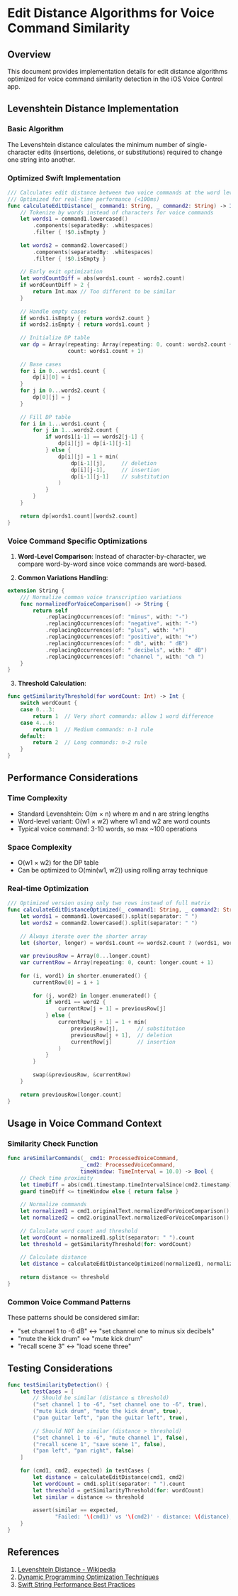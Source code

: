 # Edit Distance Algorithms for Voice Command Similarity

## Overview

This document provides implementation details for edit distance algorithms optimized for voice command similarity detection in the iOS Voice Control app.

## Levenshtein Distance Implementation

### Basic Algorithm

The Levenshtein distance calculates the minimum number of single-character edits (insertions, deletions, or substitutions) required to change one string into another.

### Optimized Swift Implementation

```swift
/// Calculates edit distance between two voice commands at the word level
/// Optimized for real-time performance (<100ms)
func calculateEditDistance(_ command1: String, _ command2: String) -> Int {
    // Tokenize by words instead of characters for voice commands
    let words1 = command1.lowercased()
        .components(separatedBy: .whitespaces)
        .filter { !$0.isEmpty }
    
    let words2 = command2.lowercased()
        .components(separatedBy: .whitespaces)
        .filter { !$0.isEmpty }
    
    // Early exit optimization
    let wordCountDiff = abs(words1.count - words2.count)
    if wordCountDiff > 2 {
        return Int.max // Too different to be similar
    }
    
    // Handle empty cases
    if words1.isEmpty { return words2.count }
    if words2.isEmpty { return words1.count }
    
    // Initialize DP table
    var dp = Array(repeating: Array(repeating: 0, count: words2.count + 1), 
                   count: words1.count + 1)
    
    // Base cases
    for i in 0...words1.count {
        dp[i][0] = i
    }
    for j in 0...words2.count {
        dp[0][j] = j
    }
    
    // Fill DP table
    for i in 1...words1.count {
        for j in 1...words2.count {
            if words1[i-1] == words2[j-1] {
                dp[i][j] = dp[i-1][j-1]
            } else {
                dp[i][j] = 1 + min(
                    dp[i-1][j],     // deletion
                    dp[i][j-1],     // insertion
                    dp[i-1][j-1]    // substitution
                )
            }
        }
    }
    
    return dp[words1.count][words2.count]
}
```

### Voice Command Specific Optimizations

1. **Word-Level Comparison**: Instead of character-by-character, we compare word-by-word since voice commands are word-based.

2. **Common Variations Handling**:
```swift
extension String {
    /// Normalize common voice transcription variations
    func normalizedForVoiceComparison() -> String {
        return self
            .replacingOccurrences(of: "minus", with: "-")
            .replacingOccurrences(of: "negative", with: "-")
            .replacingOccurrences(of: "plus", with: "+")
            .replacingOccurrences(of: "positive", with: "+")
            .replacingOccurrences(of: " db", with: " dB")
            .replacingOccurrences(of: " decibels", with: " dB")
            .replacingOccurrences(of: "channel ", with: "ch ")
    }
}
```

3. **Threshold Calculation**:
```swift
func getSimilarityThreshold(for wordCount: Int) -> Int {
    switch wordCount {
    case 0...3:
        return 1  // Very short commands: allow 1 word difference
    case 4...6:
        return 1  // Medium commands: n-1 rule
    default:
        return 2  // Long commands: n-2 rule
    }
}
```

## Performance Considerations

### Time Complexity
- Standard Levenshtein: O(m × n) where m and n are string lengths
- Word-level variant: O(w1 × w2) where w1 and w2 are word counts
- Typical voice command: 3-10 words, so max ~100 operations

### Space Complexity
- O(w1 × w2) for the DP table
- Can be optimized to O(min(w1, w2)) using rolling array technique

### Real-time Optimization

```swift
/// Optimized version using only two rows instead of full matrix
func calculateEditDistanceOptimized(_ command1: String, _ command2: String) -> Int {
    let words1 = command1.lowercased().split(separator: " ")
    let words2 = command2.lowercased().split(separator: " ")
    
    // Always iterate over the shorter array
    let (shorter, longer) = words1.count <= words2.count ? (words1, words2) : (words2, words1)
    
    var previousRow = Array(0...longer.count)
    var currentRow = Array(repeating: 0, count: longer.count + 1)
    
    for (i, word1) in shorter.enumerated() {
        currentRow[0] = i + 1
        
        for (j, word2) in longer.enumerated() {
            if word1 == word2 {
                currentRow[j + 1] = previousRow[j]
            } else {
                currentRow[j + 1] = 1 + min(
                    previousRow[j],      // substitution
                    previousRow[j + 1],  // deletion
                    currentRow[j]        // insertion
                )
            }
        }
        
        swap(&previousRow, &currentRow)
    }
    
    return previousRow[longer.count]
}
```

## Usage in Voice Command Context

### Similarity Check Function

```swift
func areSimilarCommands(_ cmd1: ProcessedVoiceCommand, 
                       _ cmd2: ProcessedVoiceCommand,
                       timeWindow: TimeInterval = 10.0) -> Bool {
    // Check time proximity
    let timeDiff = abs(cmd1.timestamp.timeIntervalSince(cmd2.timestamp))
    guard timeDiff <= timeWindow else { return false }
    
    // Normalize commands
    let normalized1 = cmd1.originalText.normalizedForVoiceComparison()
    let normalized2 = cmd2.originalText.normalizedForVoiceComparison()
    
    // Calculate word count and threshold
    let wordCount = normalized1.split(separator: " ").count
    let threshold = getSimilarityThreshold(for: wordCount)
    
    // Calculate distance
    let distance = calculateEditDistanceOptimized(normalized1, normalized2)
    
    return distance <= threshold
}
```

### Common Voice Command Patterns

These patterns should be considered similar:
- "set channel 1 to -6 dB" ↔ "set channel one to minus six decibels"
- "mute the kick drum" ↔ "mute kick drum"
- "recall scene 3" ↔ "load scene three"

## Testing Considerations

```swift
func testSimilarityDetection() {
    let testCases = [
        // Should be similar (distance ≤ threshold)
        ("set channel 1 to -6", "set channel one to -6", true),
        ("mute kick drum", "mute the kick drum", true),
        ("pan guitar left", "pan the guitar left", true),
        
        // Should NOT be similar (distance > threshold)
        ("set channel 1 to -6", "mute channel 1", false),
        ("recall scene 1", "save scene 1", false),
        ("pan left", "pan right", false)
    ]
    
    for (cmd1, cmd2, expected) in testCases {
        let distance = calculateEditDistance(cmd1, cmd2)
        let wordCount = cmd1.split(separator: " ").count
        let threshold = getSimilarityThreshold(for: wordCount)
        let similar = distance <= threshold
        
        assert(similar == expected, 
               "Failed: '\(cmd1)' vs '\(cmd2)' - distance: \(distance), threshold: \(threshold)")
    }
}
```

## References

1. [Levenshtein Distance - Wikipedia](https://en.wikipedia.org/wiki/Levenshtein_distance)
2. [Dynamic Programming Optimization Techniques](https://www.geeksforgeeks.org/edit-distance-dp-5/)
3. [Swift String Performance Best Practices](https://developer.apple.com/documentation/swift/string)